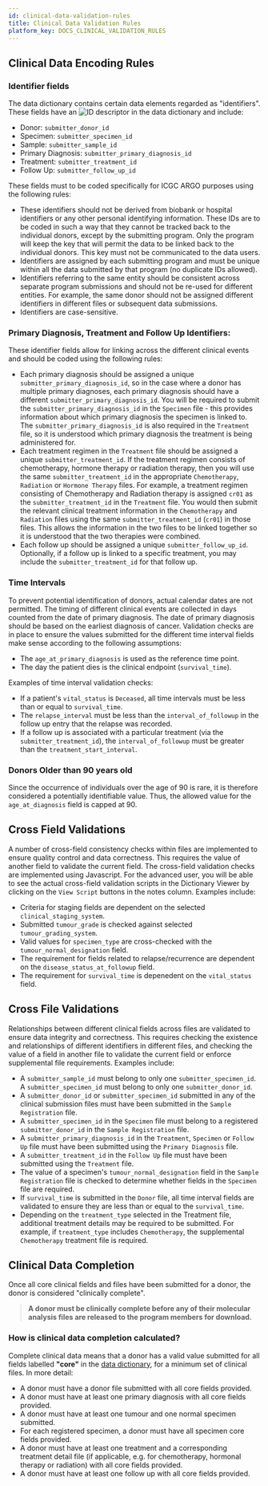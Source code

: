 ```yaml
---
id: clinical-data-validation-rules
title: Clinical Data Validation Rules
platform_key: DOCS_CLINICAL_VALIDATION_RULES
---
```


## Clinical Data Encoding Rules

### Identifier fields

The data dictionary contains certain data elements regarded as "identifiers". These fields have an ![ID](/assets/submission/dictionary-id.svg) descriptor in the data dictionary and include:

- Donor: `submitter_donor_id`
- Specimen: `submitter_specimen_id`
- Sample: `submitter_sample_id`
- Primary Diagnosis: `submitter_primary_diagnosis_id`
- Treatment: `submitter_treatment_id`
- Follow Up: `submitter_follow_up_id`

These fields must to be coded specifically for ICGC ARGO purposes using the following rules:

- These identifiers should not be derived from biobank or hospital identifiers or any other personal identifying information. These IDs are to be coded in such a way that they cannot be tracked back to the individual donors, except by the submitting program. Only the program will keep the key that will permit the data to be linked back to the individual donors. This key must not be communicated to the data users.
- Identifiers are assigned by each submitting program and must be unique within all the data submitted by that program (no duplicate IDs allowed).
- Identifiers referring to the same entity should be consistent across separate program submissions and should not be re-used for different entities. For example, the same donor should not be assigned different identifiers in different files or subsequent data submissions.
- Identifiers are case-sensitive.

### Primary Diagnosis, Treatment and Follow Up Identifiers:

These identifier fields allow for linking across the different clinical events and should be coded using the following rules:

- Each primary diagnosis should be assigned a unique `submitter_primary_diagnosis_id`, so in the case where a donor has multiple primary diagnoses, each primary diagnosis should have a different `submitter_primary_diagnosis_id`. You will be required to submit the `submitter_primary_diagnosis_id` in the `Specimen` file - this provides information about which primary diagnosis the specimen is linked to. The `submitter_primary_diagnosis_id` is also required in the `Treatment` file, so it is understood which primary diagnosis the treatment is being administered for.
- Each treatment regimen in the `Treatment` file should be assigned a unique `submitter_treatment_id`. If the treatment regimen consists of chemotherapy, hormone therapy or radiation therapy, then you will use the same `submitter_treatment_id` in the appropriate `Chemotherapy`, `Radiation` or `Hormone Therapy` files. For example, a treatment regimen consisting of Chemotherapy and Radiation therapy is assigned `cr01` as the `submitter_treatment_id` in the `Treatment` file. You would then submit the relevant clinical treatment information in the `Chemotherapy` and `Radiation` files using the same `submitter_treatment_id` (`cr01`) in those files. This allows the information in the two files to be linked together so it is understood that the two therapies were combined.
- Each follow up should be assigned a unique `submitter_follow_up_id`. Optionally, if a follow up is linked to a specific treatment, you may include the `submitter_treatment_id` for that follow up.

### Time Intervals

To prevent potential identification of donors, actual calendar dates are not permitted. The timing of different clinical events are collected in days counted from the date of primary diagnosis. The date of primary diagnosis should be based on the earliest diagnosis of cancer. Validation checks are in place to ensure the values submitted for the different time interval fields make sense according to the following assumptions:

- The `age_at_primary_diagnosis` is used as the reference time point.
- The day the patient dies is the clinical endpoint (`survival_time`).

Examples of time interval validation checks:

- If a patient's `vital_status` is `Deceased`, all time intervals must be less than or equal to `survival_time`.
- The `relapse_interval` must be less than the `interval_of_followup` in the follow up entry that the relapse was recorded.
- If a follow up is associated with a particular treatment (via the `submitter_treatment_id`), the `interval_of_followup` must be greater than the `treatment_start_interval`.

### Donors Older than 90 years old

Since the occurrence of individuals over the age of 90 is rare, it is therefore considered a potentially identifiable value. Thus, the allowed value for the `age_at_diagnosis` field is capped at 90.

## Cross Field Validations

A number of cross-field consistency checks within files are implemented to ensure quality control and data correctness. This requires the value of another field to validate the current field. The cross-field validation checks are implemented using Javascript. For the advanced user, you will be able to see the actual cross-field validation scripts in the Dictionary Viewer by clicking on the `View Script` buttons in the notes column. Examples include:

- Criteria for staging fields are dependent on the selected `clinical_staging_system`.
- Submitted `tumour_grade` is checked against selected `tumour_grading_system`.
- Valid values for `specimen_type` are cross-checked with the `tumour_normal_designation` field.
- The requirement for fields related to relapse/recurrence are dependent on the `disease_status_at_followup` field.
- The requirement for `survival_time` is depenedent on the `vital_status` field.

## Cross File Validations

Relationships between different clinical fields across files are validated to ensure data integrity and correctness. This requires checking the existence and relationships of different identifiers in different files, and checking the value of a field in another file to validate the current field or enforce supplemental file requirements. Examples include:

- A `submitter_sample_id` must belong to only one `submitter_specimen_id`. A `submitter_specimen_id` must belong to only one `submitter_donor_id`.
- A `submitter_donor_id` or `submitter_specimen_id` submitted in any of the clinical submission files must have been submitted in the `Sample Registration` file.
- A `submitter_specimen_id` in the `Specimen` file must belong to a registered `submitter_donor_id` in the `Sample Registration` file.
- A `submitter_primary_diagnosis_id` in the `Treatment`, `Specimen` or `Follow Up` file must have been submitted using the `Primary Diagnosis` file.
- A `submitter_treatment_id` in the `Follow Up` file must have been submitted using the `Treatment` file.
- The value of a specimen's `tumour_normal_designation` field in the `Sample Registration` file is checked to determine whether fields in the `Specimen` file are required.
- If `survival_time` is submitted in the `Donor` file, all time interval fields are validated to ensure they are less than or equal to the `survival_time`.
- Depending on the `treatment_type` selected in the Treatment file, additional treatment details may be required to be submitted. For example, if `treatment_type` includes `Chemotherapy`, the supplemental `Chemotherapy` treatment file is required.

## Clinical Data Completion

Once all core clinical fields and files have been submitted for a donor, the donor is considered "clinically complete".

> **A donor must be clinically complete before any of their molecular analysis files are released to the program members for download.**

### How is clinical data completion calculated?

Complete clinical data means that a donor has a valid value submitted for all fields labelled **"core"** in the [data dictionary](/dictionary), for a minimum set of clinical files. In more detail:

- A donor must have a donor file submitted with all core fields provided.
- A donor must have at least one primary diagnosis with all core fields provided.
- A donor must have at least one tumour and one normal specimen submitted.
- For each registered specimen, a donor must have all specimen core fields provided.
- A donor must have at least one treatment and a corresponding treatment detail file (if applicable, e.g. for chemotherapy, hormonal therapy or radiation) with all core fields provided.
- A donor must have at least one follow up with all core fields provided.
